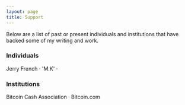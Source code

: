 ```yaml
---
layout: page
title: Support
---
```


Below are a list of past or present individuals and institutions that have backed some of my writing and work.

### Individuals

Jerry French · 'M.K' · 

### Institutions

Bitcoin Cash Association · Bitcoin.com
